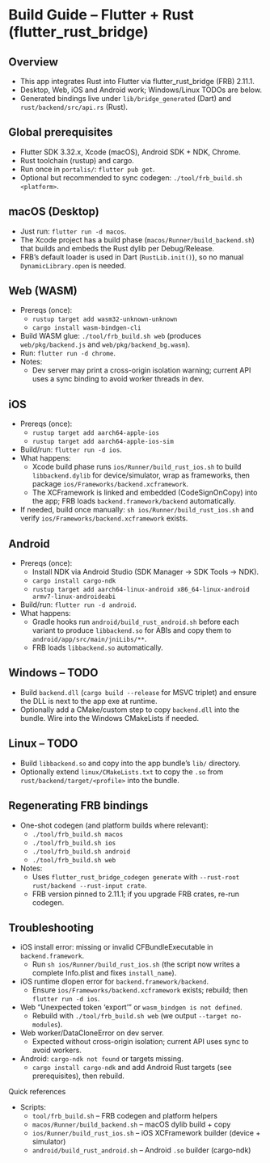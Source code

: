 # Build Guide – Flutter + Rust (flutter_rust_bridge)

## Overview
- This app integrates Rust into Flutter via flutter_rust_bridge (FRB) 2.11.1.
- Desktop, Web, iOS and Android work; Windows/Linux TODOs are below.
- Generated bindings live under `lib/bridge_generated` (Dart) and `rust/backend/src/api.rs` (Rust).

## Global prerequisites
- Flutter SDK 3.32.x, Xcode (macOS), Android SDK + NDK, Chrome.
- Rust toolchain (rustup) and cargo.
- Run once in `portalis/`: `flutter pub get`.
- Optional but recommended to sync codegen: `./tool/frb_build.sh <platform>`.

## macOS (Desktop)
- Just run: `flutter run -d macos`.
- The Xcode project has a build phase (`macos/Runner/build_backend.sh`) that builds and embeds the Rust dylib per Debug/Release.
- FRB’s default loader is used in Dart (`RustLib.init()`), so no manual `DynamicLibrary.open` is needed.

## Web (WASM)
- Prereqs (once):
  - `rustup target add wasm32-unknown-unknown`
  - `cargo install wasm-bindgen-cli`
- Build WASM glue: `./tool/frb_build.sh web` (produces `web/pkg/backend.js` and `web/pkg/backend_bg.wasm`).
- Run: `flutter run -d chrome`.
- Notes:
  - Dev server may print a cross-origin isolation warning; current API uses a sync binding to avoid worker threads in dev.

## iOS
- Prereqs (once):
  - `rustup target add aarch64-apple-ios`
  - `rustup target add aarch64-apple-ios-sim`
- Build/run: `flutter run -d ios`.
- What happens:
  - Xcode build phase runs `ios/Runner/build_rust_ios.sh` to build `libbackend.dylib` for device/simulator, wrap as frameworks, then package `ios/Frameworks/backend.xcframework`.
  - The XCFramework is linked and embedded (CodeSignOnCopy) into the app; FRB loads `backend.framework/backend` automatically.
- If needed, build once manually: `sh ios/Runner/build_rust_ios.sh` and verify `ios/Frameworks/backend.xcframework` exists.

## Android
- Prereqs (once):
  - Install NDK via Android Studio (SDK Manager → SDK Tools → NDK).
  - `cargo install cargo-ndk`
  - `rustup target add aarch64-linux-android x86_64-linux-android armv7-linux-androideabi`
- Build/run: `flutter run -d android`.
- What happens:
  - Gradle hooks run `android/build_rust_android.sh` before each variant to produce `libbackend.so` for ABIs and copy them to `android/app/src/main/jniLibs/**`.
  - FRB loads `libbackend.so` automatically.

## Windows – TODO
- Build `backend.dll` (`cargo build --release` for MSVC triplet) and ensure the DLL is next to the app exe at runtime.
- Optionally add a CMake/custom step to copy `backend.dll` into the bundle. Wire into the Windows CMakeLists if needed.

## Linux – TODO
- Build `libbackend.so` and copy into the app bundle’s `lib/` directory.
- Optionally extend `linux/CMakeLists.txt` to copy the `.so` from `rust/backend/target/<profile>` into the bundle.

## Regenerating FRB bindings
- One-shot codegen (and platform builds where relevant):
  - `./tool/frb_build.sh macos`
  - `./tool/frb_build.sh ios`
  - `./tool/frb_build.sh android`
  - `./tool/frb_build.sh web`
- Notes:
  - Uses `flutter_rust_bridge_codegen generate` with `--rust-root rust/backend --rust-input crate`.
  - FRB version pinned to 2.11.1; if you upgrade FRB crates, re-run codegen.

## Troubleshooting
- iOS install error: missing or invalid CFBundleExecutable in `backend.framework`.
  - Run `sh ios/Runner/build_rust_ios.sh` (the script now writes a complete Info.plist and fixes `install_name`).
- iOS runtime dlopen error for `backend.framework/backend`.
  - Ensure `ios/Frameworks/backend.xcframework` exists; rebuild; then `flutter run -d ios`.
- Web “Unexpected token ‘export’” or `wasm_bindgen is not defined`.
  - Rebuild with `./tool/frb_build.sh web` (we output `--target no-modules`).
- Web worker/DataCloneError on dev server.
  - Expected without cross-origin isolation; current API uses sync to avoid workers.
- Android: `cargo-ndk not found` or targets missing.
  - `cargo install cargo-ndk` and add Android Rust targets (see prerequisites), then rebuild.



Quick references
- Scripts:
  - `tool/frb_build.sh` – FRB codegen and platform helpers
  - `macos/Runner/build_backend.sh` – macOS dylib build + copy
  - `ios/Runner/build_rust_ios.sh` – iOS XCFramework builder (device + simulator)
  - `android/build_rust_android.sh` – Android `.so` builder (cargo-ndk)

